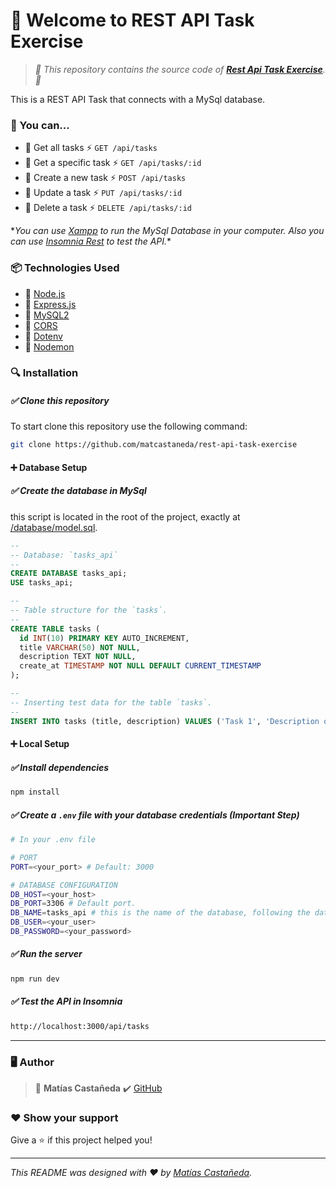 # :wave: Welcome to REST API Task Exercise

> _:open_file_folder: This repository contains the source code of **[Rest Api Task Exercise](https://github.com/matcastaneda/rest-api-task-exercise)**. :open_file_folder:_

This is a REST API Task that connects with a MySql database.

### :rocket: You can...

- :pushpin: Get all tasks :zap: `GET /api/tasks`
- :pushpin: Get a specific task :zap: `GET /api/tasks/:id`
- :pushpin: Create a new task :zap: `POST /api/tasks`
- :pushpin: Update a task :zap: `PUT /api/tasks/:id`
- :pushpin: Delete a task :zap: `DELETE /api/tasks/:id`

\*_You can use [Xampp](https://www.apachefriends.org/es/index.html) to run the MySql Database in your computer. Also you can use [Insomnia Rest](https://insomnia.rest/download) to test the API._\*

### :package: Technologies Used

- :wrench: [Node.js](https://nodejs.org/en/)
- :wrench: [Express.js](https://expressjs.com/)
- :wrench: [MySQL2](https://www.npmjs.com/package/mysql2)
- :wrench: [CORS](https://www.npmjs.com/package/cors)
- :wrench: [Dotenv](https://www.npmjs.com/package/dotenv)
- :wrench: [Nodemon](https://www.npmjs.com/package/nodemon)

### :mag: Installation

##### :white_check_mark: Clone this repository

To start clone this repository use the following command:

```bash
git clone https://github.com/matcastaneda/rest-api-task-exercise
```

#### :heavy_plus_sign: Database Setup

##### :white_check_mark: Create the database in MySql

this script is located in the root of the project, exactly at [/database/model.sql](https://github.com/matcastaneda/rest-api-task-exercise/blob/main/database/model.sql).

```sql
--
-- Database: `tasks_api`
--
CREATE DATABASE tasks_api;
USE tasks_api;

--
-- Table structure for the `tasks`.
--
CREATE TABLE tasks (
  id INT(10) PRIMARY KEY AUTO_INCREMENT,
  title VARCHAR(50) NOT NULL,
  description TEXT NOT NULL,
  create_at TIMESTAMP NOT NULL DEFAULT CURRENT_TIMESTAMP
);

--
-- Inserting test data for the table `tasks`.
--
INSERT INTO tasks (title, description) VALUES ('Task 1', 'Description of task 1');
```

#### :heavy_plus_sign: Local Setup

##### :white_check_mark: Install dependencies

```bash
npm install
```

##### :white_check_mark: Create a `.env` file with your database credentials **(Important Step)**

```bash
# In your .env file

# PORT
PORT=<your_port> # Default: 3000

# DATABASE CONFIGURATION
DB_HOST=<your_host>
DB_PORT=3306 # Default port.
DB_NAME=tasks_api # this is the name of the database, following the database model /database/model.sql
DB_USER=<your_user>
DB_PASSWORD=<your_password>
```

##### :white_check_mark: Run the server

```bash
npm run dev
```

##### :white_check_mark: Test the API in Insomnia

```BASH
http://localhost:3000/api/tasks
```

---

### :desktop_computer: Author

> :bust_in_silhouette: **Matías Castañeda** :heavy_check_mark: [GitHub](https://github.com/matcastaneda)

### :heart: Show your support

Give a :star: if this project helped you!

---

_This README was designed with :heart: by [Matías Castañeda](https://github.com/matcastaneda)._

